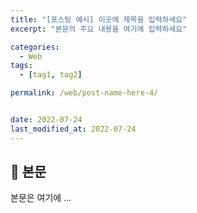 ```yaml
---
title: "[포스팅 예시] 이곳에 제목을 입력하세요"
excerpt: "본문의 주요 내용을 여기에 입력하세요"

categories:
  - Web
tags:
  - [tag1, tag2]

permalink: /web/post-name-here-4/


date: 2022-07-24
last_modified_at: 2022-07-24
---
```


## 🦥 본문

본문은 여기에 ...
